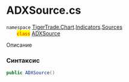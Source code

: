 
# ADXSource.cs
`namespace` [TigerTrade.Chart](../../../../../TigerTrade.Chart.md).[Indicators](../../../../../TigerTrade.Chart/Indicators.md).[Sources](../../../../../TigerTrade.Chart/Indicators/Sources.md)  
&nbsp;&nbsp;&nbsp;&nbsp;&nbsp;&nbsp;&nbsp;<mark style="color:red;">`class`</mark> [ADXSource](../../ADXSource.cs.md)

Описание

### Синтаксис
```csharp
public ADXSource()
```


                    
                    